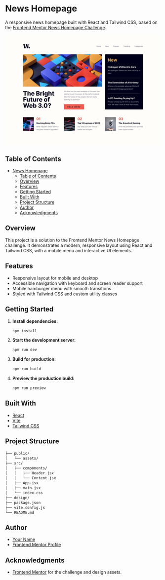 # News Homepage

A responsive news homepage built with React and Tailwind CSS, based on the [Frontend Mentor News Homepage Challenge](https://www.frontendmentor.io/challenges/news-homepage-H6SWTa1MFl).

![Design preview for the News homepage coding challenge](design/desktop-design.jpg)

## Table of Contents

- [News Homepage](#news-homepage)
  - [Table of Contents](#table-of-contents)
  - [Overview](#overview)
  - [Features](#features)
  - [Getting Started](#getting-started)
  - [Built With](#built-with)
  - [Project Structure](#project-structure)
  - [Author](#author)
  - [Acknowledgments](#acknowledgments)

## Overview

This project is a solution to the Frontend Mentor News Homepage challenge. It demonstrates a modern, responsive layout using React and Tailwind CSS, with a mobile menu and interactive UI elements.

## Features

- Responsive layout for mobile and desktop
- Accessible navigation with keyboard and screen reader support
- Mobile hamburger menu with smooth transitions
- Styled with Tailwind CSS and custom utility classes

## Getting Started

1. **Install dependencies:**
   ```sh
   npm install
   ```

2. **Start the development server:**
   ```sh
   npm run dev
   ```

3. **Build for production:**
   ```sh
   npm run build
   ```

4. **Preview the production build:**
   ```sh
   npm run preview
   ```

## Built With

- [React](https://react.dev/)
- [Vite](https://vitejs.dev/)
- [Tailwind CSS](https://tailwindcss.com/)

## Project Structure

```
├── public/
│   └── assets/
├── src/
│   ├── components/
│   │   ├── Header.jsx
│   │   └── Content.jsx
│   ├── App.jsx
│   ├── main.jsx
│   └── index.css
├── design/
├── package.json
├── vite.config.js
└── README.md
```

## Author

- [Your Name](https://github.com/yourusername)
- [Frontend Mentor Profile](https://www.frontendmentor.io/profile/yourusername)

## Acknowledgments

- [Frontend Mentor](https://www.frontendmentor.io/) for the challenge and design assets.